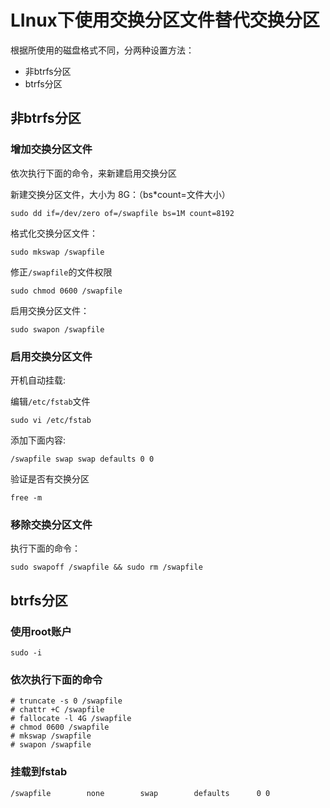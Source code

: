 # LInux下使用交换分区文件替代交换分区


根据所使用的磁盘格式不同，分两种设置方法：

- 非btrfs分区
- btrfs分区

## 非btrfs分区

### 增加交换分区文件

依次执行下面的命令，来新建启用交换分区

新建交换分区文件，大小为 8G：（bs*count=文件大小）

```
sudo dd if=/dev/zero of=/swapfile bs=1M count=8192
```

格式化交换分区文件：

```
sudo mkswap /swapfile
```

修正`/swapfile`的文件权限

```
sudo chmod 0600 /swapfile
```

启用交换分区文件：

```
sudo swapon /swapfile
```

### 启用交换分区文件

开机自动挂载:

编辑`/etc/fstab`文件

```
sudo vi /etc/fstab 
```

添加下面内容:

```
/swapfile swap swap defaults 0 0
```

验证是否有交换分区

```
free -m
```

### 移除交换分区文件

执行下面的命令：

```
sudo swapoff /swapfile && sudo rm /swapfile
```

## btrfs分区

### 使用root账户

```
sudo -i
```

### 依次执行下面的命令

```
# truncate -s 0 /swapfile
# chattr +C /swapfile
# fallocate -l 4G /swapfile
# chmod 0600 /swapfile
# mkswap /swapfile
# swapon /swapfile
```

### 挂载到fstab

```
/swapfile        none        swap        defaults      0 0
```

